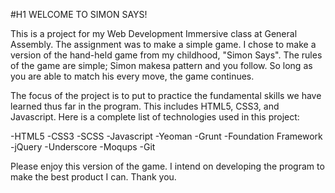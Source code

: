 #H1 WELCOME TO SIMON SAYS!

This is a project for my Web Development Immersive class at General Assembly. 
The assignment was to make a simple game. I chose to make a version of the hand-held game from my childhood, "Simon Says".
The rules of the game are simple; Simon makesa pattern and you follow. So long as you are able to match his every move, the game
continues.

The focus of the project is to put to practice the fundamental skills we have learned thus far in the program. This includes
HTML5, CSS3, and Javascript. Here is a complete list of technologies used in this project:

-HTML5
-CSS3
-SCSS
-Javascript
-Yeoman
-Grunt
-Foundation Framework
-jQuery 
-Underscore
-Moqups
-Git

Please enjoy this version of the game. I intend on developing the program to make the best product I can.
Thank you.


